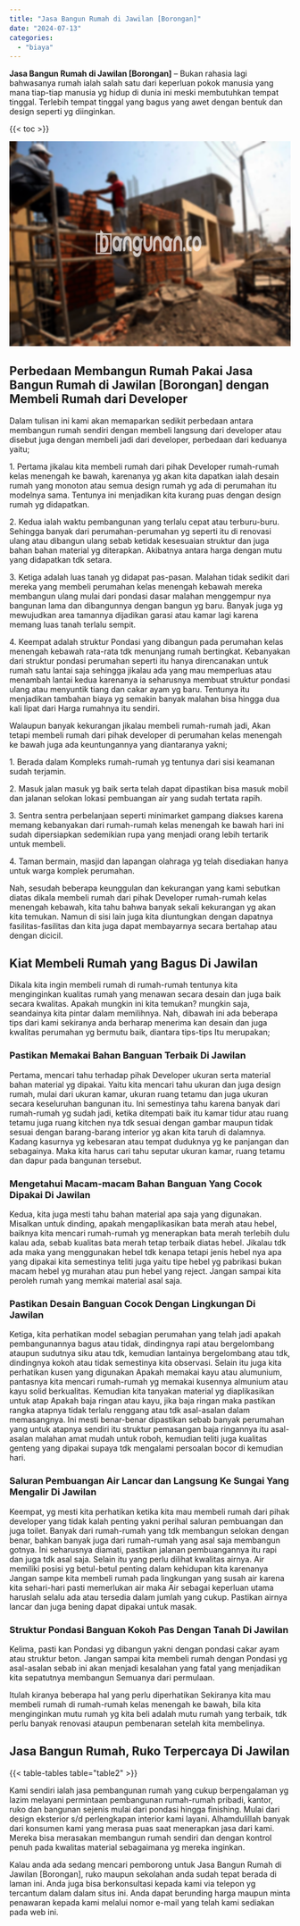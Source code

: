 ```yaml
---
title: "Jasa Bangun Rumah di Jawilan [Borongan]"
date: "2024-07-13"
categories: 
  - "biaya"
---
```


**Jasa Bangun Rumah di Jawilan \[Borongan\]** – Bukan rahasia lagi bahwasanya rumah ialah salah satu dari keperluan pokok manusia yang mana tiap-tiap manusia yg hidup di dunia ini meski membutuhkan tempat tinggal. Terlebih tempat tinggal yang bagus yang awet dengan bentuk dan design seperti yg diinginkan.

{{< toc >}}

![Jasa Bangun Rumah di Jawilan [Borongan]](/images/borong-bangunan-43.png)

## Perbedaan Membangun Rumah Pakai Jasa Bangun Rumah di Jawilan \[Borongan\] dengan Membeli Rumah dari Developer

Dalam tulisan ini kami akan memaparkan sedikit perbedaan antara membangun rumah sendiri dengan membeli langsung dari developer atau disebut juga dengan membeli jadi dari developer, perbedaan dari keduanya yaitu;

1\. Pertama jikalau kita membeli rumah dari pihak Developer rumah-rumah kelas menengah ke bawah, karenanya yg akan kita dapatkan ialah desain rumah yang monoton atau semua design rumah yg ada di perumahan itu modelnya sama. Tentunya ini menjadikan kita kurang puas dengan design rumah yg didapatkan.

2\. Kedua ialah waktu pembangunan yang terlalu cepat atau terburu-buru. Sehingga banyak dari perumahan-perumahan yg seperti itu di renovasi ulang atau dibangun ulang sebab ketidak kesesuaian struktur dan juga bahan bahan material yg diterapkan. Akibatnya antara harga dengan mutu yang didapatkan tdk setara.

3\. Ketiga adalah luas tanah yg didapat pas-pasan. Malahan tidak sedikit dari mereka yang membeli perumahan kelas menengah kebawah mereka membangun ulang mulai dari pondasi dasar malahan menggempur nya bangunan lama dan dibangunnya dengan bangun yg baru. Banyak juga yg mewujudkan area tamannya dijadikan garasi atau kamar lagi karena memang luas tanah terlalu sempit.

4\. Keempat adalah struktur Pondasi yang dibangun pada perumahan kelas menengah kebawah rata-rata tdk menunjang rumah bertingkat. Kebanyakan dari struktur pondasi perumahan seperti itu hanya direncanakan untuk rumah satu lantai saja sehingga jikalau ada yang mau memperluas atau menambah lantai kedua karenanya ia seharusnya membuat struktur pondasi ulang atau menyuntik tiang dan cakar ayam yg baru. Tentunya itu menjadikan tambahan biaya yg semakin banyak malahan bisa hingga dua kali lipat dari Harga rumahnya itu sendiri.

Walaupun banyak kekurangan jikalau membeli rumah-rumah jadi, Akan tetapi membeli rumah dari pihak developer di perumahan kelas menengah ke bawah juga ada keuntungannya yang diantaranya yakni;

1\. Berada dalam Kompleks rumah-rumah yg tentunya dari sisi keamanan sudah terjamin.

2\. Masuk jalan masuk yg baik serta telah dapat dipastikan bisa masuk mobil dan jalanan selokan lokasi pembuangan air yang sudah tertata rapih.

3\. Sentra sentra perbelanjaan seperti minimarket gampang diakses karena memang kebanyakan dari rumah-rumah kelas menengah ke bawah hari ini sudah dipersiapkan sedemikian rupa yang menjadi orang lebih tertarik untuk membeli.

4\. Taman bermain, masjid dan lapangan olahraga yg telah disediakan hanya untuk warga komplek perumahan.

Nah, sesudah beberapa keunggulan dan kekurangan yang kami sebutkan diatas dikala membeli rumah dari pihak Developer rumah-rumah kelas menengah kebawah, kita tahu bahwa banyak sekali kekurangan yg akan kita temukan. Namun di sisi lain juga kita diuntungkan dengan dapatnya fasilitas-fasilitas dan kita juga dapat membayarnya secara bertahap atau dengan dicicil.

## Kiat Membeli Rumah yang Bagus Di Jawilan

Dikala kita ingin membeli rumah di rumah-rumah tentunya kita menginginkan kualitas rumah yang menawan secara desain dan juga baik secara kwalitas. Apakah mungkin ini kita temukan? mungkin saja, seandainya kita pintar dalam memilihnya. Nah, dibawah ini ada beberapa tips dari kami sekiranya anda berharap menerima kan desain dan juga kwalitas perumahan yg bermutu baik, diantara tips-tips Itu merupakan;

### Pastikan Memakai Bahan Banguan Terbaik Di Jawilan

Pertama, mencari tahu terhadap pihak Developer ukuran serta material bahan material yg dipakai. Yaitu kita mencari tahu ukuran dan juga design rumah, mulai dari ukuran kamar, ukuran ruang tetamu dan juga ukuran secara keseluruhan bangunan itu. Ini semestinya tahu karena banyak dari rumah-rumah yg sudah jadi, ketika ditempati baik itu kamar tidur atau ruang tetamu juga ruang kitchen nya tdk sesuai dengan gambar maupun tidak sesuai dengan barang-barang interior yg akan kita taruh di dalamnya. Kadang kasurnya yg kebesaran atau tempat duduknya yg ke panjangan dan sebagainya. Maka kita harus cari tahu seputar ukuran kamar, ruang tetamu dan dapur pada bangunan tersebut.

### Mengetahui Macam-macam Bahan Banguan Yang Cocok Dipakai Di Jawilan

Kedua, kita juga mesti tahu bahan material apa saja yang digunakan. Misalkan untuk dinding, apakah mengaplikasikan bata merah atau hebel, baiknya kita mencari rumah-rumah yg menerapkan bata merah terlebih dulu kalau ada, sebab kualitas bata merah tetap terbaik diatas hebel. Jikalau tdk ada maka yang menggunakan hebel tdk kenapa tetapi jenis hebel nya apa yang dipakai kita semestinya teliti juga yaitu tipe hebel yg pabrikasi bukan macam hebel yg murahan atau pun hebel yang reject. Jangan sampai kita peroleh rumah yang memkai material asal saja.

### Pastikan Desain Banguan Cocok Dengan Lingkungan Di Jawilan

Ketiga, kita perhatikan model sebagian perumahan yang telah jadi apakah pembangunannya bagus atau tidak, dindingnya rapi atau bergelombang ataupun sudutnya siku atau tdk, kemudian lantainya bergelombang atau tdk, dindingnya kokoh atau tidak semestinya kita observasi. Selain itu juga kita perhatikan kusen yang digunakan Apakah memakai kayu atau alumunium, pantasnya kita mencari rumah-rumah yg memakai kusennya almunium atau kayu solid berkualitas. Kemudian kita tanyakan material yg diaplikasikan untuk atap Apakah baja ringan atau kayu, jika baja ringan maka pastikan rangka atapnya tidak terlalu renggang atau tdk asal-asalan dalam memasangnya. Ini mesti benar-benar dipastikan sebab banyak perumahan yang untuk atapnya sendiri itu struktur pemasangan baja ringannya itu asal-asalan malahan amat mudah untuk roboh, kemudian teliti juga kualitas genteng yang dipakai supaya tdk mengalami persoalan bocor di kemudian hari.

### Saluran Pembuangan Air Lancar dan Langsung Ke Sungai Yang Mengalir Di Jawilan

Keempat, yg mesti kita perhatikan ketika kita mau membeli rumah dari pihak developer yang tidak kalah penting yakni perihal saluran pembuangan dan juga toilet. Banyak dari rumah-rumah yang tdk membangun selokan dengan benar, bahkan banyak juga dari rumah-rumah yang asal saja membangun gotnya. Ini seharusnya diamati, pastikan jalanan pembuangannya itu rapi dan juga tdk asal saja. Selain itu yang perlu dilihat kwalitas airnya. Air memiliki posisi yg betul-betul penting dalam kehidupan kita karenanya Jangan sampe kita membeli rumah pada lingkungan yang susah air karena kita sehari-hari pasti memerlukan air maka Air sebagai keperluan utama haruslah selalu ada atau tersedia dalam jumlah yang cukup. Pastikan airnya lancar dan juga bening dapat dipakai untuk masak.

### Struktur Pondasi Banguan Kokoh Pas Dengan Tanah Di Jawilan

Kelima, pasti kan Pondasi yg dibangun yakni dengan pondasi cakar ayam atau struktur beton. Jangan sampai kita membeli rumah dengan Pondasi yg asal-asalan sebab ini akan menjadi kesalahan yang fatal yang menjadikan kita sepatutnya membangun Semuanya dari permulaan.

Itulah kiranya beberapa hal yang perlu diperhatikan Sekiranya kita mau membeli rumah di rumah-rumah kelas menengah ke bawah, bila kita menginginkan mutu rumah yg kita beli adalah mutu rumah yang terbaik, tdk perlu banyak renovasi ataupun pembenaran setelah kita membelinya.

## Jasa Bangun Rumah, Ruko Terpercaya Di Jawilan

{{< table-tables table="table2" >}}

Kami sendiri ialah jasa pembangunan rumah yang cukup berpengalaman yg lazim melayani permintaan pembangunan rumah-rumah pribadi, kantor, ruko dan bangunan sejenis mulai dari pondasi hingga finishing. Mulai dari design eksterior s/d perlengkapan interior kami layani. Alhamdulillah banyak dari konsumen kami yang merasa puas saat menerapkan jasa dari kami. Mereka bisa merasakan membangun rumah sendiri dan dengan kontrol penuh pada kwalitas material sebagaimana yg mereka inginkan.

Kalau anda ada sedang mencari pemborong untuk Jasa Bangun Rumah di Jawilan \[Borongan\], ruko maupun sekolahan anda sudah tepat berada di laman ini. Anda juga bisa berkonsultasi kepada kami via telepon yg tercantum dalam dalam situs ini. Anda dapat berunding harga maupun minta penawaran kepada kami melalui nomor e-mail yang telah kami sediakan pada web ini.
